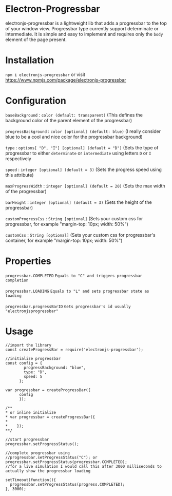 # Electron-Progressbar
electronjs-progressbar is a lightweight lib that adds a progressbar to the top of your window view. Progressbar type currently support determinate or intermediate. It is simple and easy to implement and requires only the `body` element of the page present. 

# Installation
`
npm i electronjs-progressbar
`
or visit https://www.npmjs.com/package/electronjs-progressbar

# Configuration
`baseBackground`      :     `color (default: transparent)` (This defines the background color of the parent element of the progressbar)
<br/>
<br/>
`progressBackground`  :     `color [optional] (default: blue)` (I really consider blue to be a cool and nice color for the progressbar background)
<br/>
<br/>
`type`                :     `options[ "D", "I"] [optional] (default = "D")`  (Sets the type of progressbar to either `determinate` or `intermediate` using letters `D` or `I` respectively
<br/>
<br/>
`speed`               :     `integer [optional] (default = 3)`   (Sets the progress speed using this attribute)
<br/>
<br/>
`maxProgressWidth`    :     `integer [optional] (default = 20)`  (Sets the max width of the progressbar)
<br/>
<br/>
 `barHeight`          :     `integer [optional] (default = 3)`  (Sets the height of the progressbar) 
<br/>
<br/>
`customProgressCss`           :     `String [optional]` (Sets your custom css for progressbar, for example "margin-top: 10px; width: 50%")
<br/>
<br/>
`customCss`           :     `String [optional]` (Sets your custom css for progressbar's container, for example "margin-top: 10px; width: 50%")

# Properties
`progressbar.COMPLETED`     `Equals to "C" and triggers progressbar completion`
<br/>
<br/>
`progressbar.LOADING`       `Equals to "L" and sets progressbar state as loading`
<br/>
<br/>
`progressbar.progressBarID`       `Gets progressbar's id usually "electronjsprogressbar"`

# Usage

    //import the library
    const createProgressBar = require('electronjs-progressbar');

    //initialize progressbar
    const config = {
            progressBackground: "blue",
            type: "D",
            speed: 5
          };
          
    var progressbar = createProgressBar({
          config
          });

    /**
    * or inline initialize
    * var progressbar = createProgressBar({
    *       
    *    });
    **/
    
    //start progressbar
    progressbar.setProgressStatus();
    
    //complete progressbar using
    //progressbar.setProgressStatus("C"); or progressbar.setProgressStatus(progressbar.COMPLETED);
    //for a live simulation I would call this after 3000 milliseconds to actually show the progressbar loading
    
    setTimeout(function(){
      progressbar.setProgressStatus(progress.COMPLETED);
    }, 3000);


